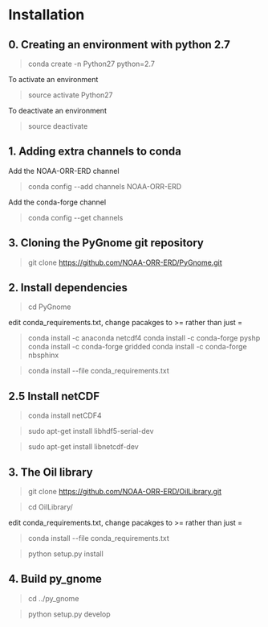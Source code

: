 
# Installation 

## 0. Creating an environment with python 2.7 

  > conda create -n Python27 python=2.7
  
  To activate an environment
  
  > source activate Python27
  
  To deactivate an environment 
  
  > source deactivate

## 1. Adding extra channels to conda

Add the NOAA-ORR-ERD channel 

> conda config --add channels NOAA-ORR-ERD

Add the conda-forge channel

> conda config --get channels


## 3. Cloning the PyGnome git repository

> git clone https://github.com/NOAA-ORR-ERD/PyGnome.git

## 2. Install dependencies 

> cd PyGnome

 edit conda_requirements.txt, change pacakges to >= rather than just =

 > conda install -c anaconda netcdf4 
 > conda install -c conda-forge pyshp 
 > conda install -c conda-forge gridded 
 > conda install -c conda-forge nbsphinx 
 
> conda install --file conda_requirements.txt

## 2.5 Install netCDF

> conda install netCDF4

> sudo apt-get install libhdf5-serial-dev

> sudo apt-get install libnetcdf-dev

## 3. The Oil library 

> git clone https://github.com/NOAA-ORR-ERD/OilLibrary.git

> cd OilLibrary/

 edit conda_requirements.txt, change pacakges to >= rather than just =

> conda install --file conda_requirements.txt

> python setup.py install

## 4. Build py_gnome

> cd ../py_gnome


> python setup.py develop



